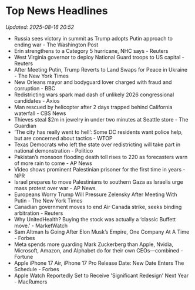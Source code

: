 # Top News Headlines

_Updated: 2025-08-16 20:52_

- Russia sees victory in summit as Trump adopts Putin approach to ending war - The Washington Post
- Erin strengthens to a Category 5 hurricane, NHC says - Reuters
- West Virginia governor to deploy National Guard troops to US capital - Reuters
- After Meeting Putin, Trump Reverts to Land Swaps for Peace in Ukraine - The New York Times
- New Orleans mayor and bodyguard lover charged with fraud and corruption - BBC
- Redistricting wars spark mad dash of unlikely 2026 congressional candidates - Axios
- Man rescued by helicopter after 2 days trapped behind California waterfall - CBS News
- Thieves steal $2m in jewelry in under two minutes at Seattle store - The Guardian
- ‘The city has really went to hell’: Some DC residents want police help, but are concerned about tactics - WTOP
- Texas Democrats who left the state over redistricting will take part in national demonstration - Politico
- Pakistan’s monsoon flooding death toll rises to 220 as forecasters warn of more rain to come - AP News
- Video shows prominent Palestinian prisoner for the first time in years - NPR
- Israel prepares to move Palestinians to southern Gaza as Israelis urge mass protest over war - AP News
- Europeans Worry Trump Will Pressure Zelensky After Meeting With Putin - The New York Times
- Canadian government moves to end Air Canada strike, seeks binding arbitration - Reuters
- Why UnitedHealth? Buying the stock was actually a ‘classic Buffett move.’ - MarketWatch
- Sam Altman Is Going After Elon Musk’s Empire, One Company At A Time - Forbes
- Meta spends more guarding Mark Zuckerberg than Apple, Nvidia, Microsoft, Amazon, and Alphabet do for their own CEOs—combined - Fortune
- Apple iPhone 17 Air, iPhone 17 Pro Release Date: New Date Enters The Schedule - Forbes
- Apple Watch Reportedly Set to Receive 'Significant Redesign' Next Year - MacRumors